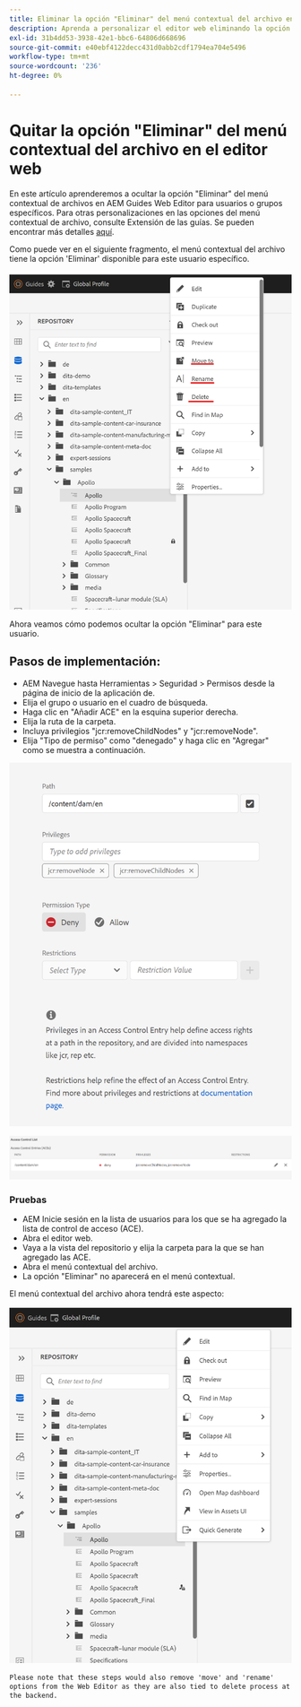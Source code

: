 ```yaml
---
title: Eliminar la opción "Eliminar" del menú contextual del archivo en el editor web para usuarios específicos
description: Aprenda a personalizar el editor web eliminando la opción "Eliminar" del menú contextual del archivo para usuarios/grupos específicos
exl-id: 31b4dd53-3938-42e1-bbc6-64806d668696
source-git-commit: e40ebf4122decc431d0abb2cdf1794ea704e5496
workflow-type: tm+mt
source-wordcount: '236'
ht-degree: 0%

---
```


# Quitar la opción &quot;Eliminar&quot; del menú contextual del archivo en el editor web

En este artículo aprenderemos a ocultar la opción &quot;Eliminar&quot; del menú contextual de archivos en AEM Guides Web Editor para usuarios o grupos específicos. Para otras personalizaciones en las opciones del menú contextual de archivo, consulte Extensión de las guías. Se pueden encontrar más detalles [aquí](https://github.com/adobe/guides-extension/tree/main).

Como puede ver en el siguiente fragmento, el menú contextual del archivo tiene la opción &#39;Eliminar&#39; disponible para este usuario específico.

![Menú contextual de archivo con Eliminar](../../../assets/authoring/file-contextmenu-Delete.png)

Ahora veamos cómo podemos ocultar la opción &quot;Eliminar&quot; para este usuario.

## Pasos de implementación:

- AEM Navegue hasta Herramientas > Seguridad > Permisos desde la página de inicio de la aplicación de.
- Elija el grupo o usuario en el cuadro de búsqueda.
- Haga clic en &quot;Añadir ACE&quot; en la esquina superior derecha.
- Elija la ruta de la carpeta.
- Incluya privilegios &quot;jcr:removeChildNodes&quot; y &quot;jcr:removeNode&quot;.
- Elija &quot;Tipo de permiso&quot; como &quot;denegado&quot; y haga clic en &quot;Agregar&quot; como se muestra a continuación.

![Permiso de usuario denegado ACE](../../../assets/authoring/permission-ACE-Delete.png)

![Lista de control de acceso en permisos](../../../assets/authoring/delete-acl.png)

### Pruebas

- AEM Inicie sesión en la lista de usuarios para los que se ha agregado la lista de control de acceso (ACE).
- Abra el editor web.
- Vaya a la vista del repositorio y elija la carpeta para la que se han agregado las ACE.
- Abra el menú contextual del archivo.
- La opción &quot;Eliminar&quot; no aparecerá en el menú contextual.

El menú contextual del archivo ahora tendrá este aspecto:

![Menú contextual de archivo sin eliminar](../../../assets/authoring/file-contextmenu-Delete-removed.png)

```
Please note that these steps would also remove 'move' and 'rename' options from the Web Editor as they are also tied to delete process at the backend.
```
